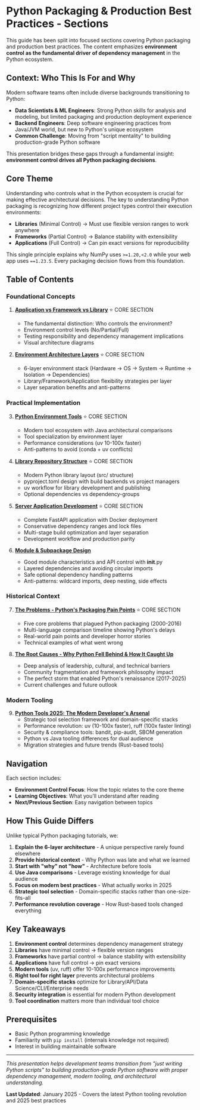 # Python Packaging & Production Best Practices - Sections

This guide has been split into focused sections covering Python packaging and production best practices. The content emphasizes **environment control as the fundamental driver of dependency management** in the Python ecosystem.

## Context: Who This Is For and Why

Modern software teams often include diverse backgrounds transitioning to Python:

- **Data Scientists & ML Engineers**: Strong Python skills for analysis and modeling, but limited packaging and production deployment experience
- **Backend Engineers**: Deep software engineering practices from Java/JVM world, but new to Python's unique ecosystem
- **Common Challenge**: Moving from "script mentality" to building production-grade Python software

This presentation bridges these gaps through a fundamental insight: **environment control drives all Python packaging decisions**.

## Core Theme

Understanding who controls what in the Python ecosystem is crucial for making effective architectural decisions. The key to understanding Python packaging is recognizing how different project types control their execution environments:

- **Libraries** (Minimal Control) → Must use flexible version ranges to work anywhere
- **Frameworks** (Partial Control) → Balance stability with extensibility
- **Applications** (Full Control) → Can pin exact versions for reproducibility

This single principle explains why NumPy uses `>=1.20,<2.0` while your web app uses `==1.23.5`. Every packaging decision flows from this foundation.

## Table of Contents

### Foundational Concepts

1. **[Application vs Framework vs Library](00-application-framework-library.md)** ⭐ CORE SECTION
   - The fundamental distinction: Who controls the environment?
   - Environment control levels (No/Partial/Full)
   - Testing responsibility and dependency management implications
   - Visual architecture diagrams

2. **[Environment Architecture Layers](01-environment-architecture-layers.md)** ⭐ CORE SECTION
   - 6-layer environment stack (Hardware → OS → System → Runtime → Isolation → Dependencies)
   - Library/Framework/Application flexibility strategies per layer
   - Layer separation benefits and anti-patterns

### Practical Implementation

3. **[Python Environment Tools](02-python-environment-tools.md)** ⭐ CORE SECTION
   - Modern tool ecosystem with Java architectural comparisons
   - Tool specialization by environment layer
   - Performance considerations (uv 10-100x faster)
   - Anti-patterns to avoid (conda + uv conflicts)

4. **[Library Repository Structure](03-library-repository-structure.md)** ⭐ CORE SECTION
   - Modern Python library layout (src/ structure)
   - pyproject.toml design with build backends vs project managers
   - uv workflow for library development and publishing
   - Optional dependencies vs dependency-groups

5. **[Server Application Development](04-application-example-docker-uv.md)** ⭐ CORE SECTION
   - Complete FastAPI application with Docker deployment
   - Conservative dependency ranges and lock files
   - Multi-stage build optimization and layer separation
   - Development workflow and production parity

6. **[Module & Subpackage Design](05-module-subpackage-design.md)**
   - Good module characteristics and API control with __init__.py
   - Layered dependencies and avoiding circular imports
   - Safe optional dependency handling patterns
   - Anti-patterns: wildcard imports, deep nesting, side effects

### Historical Context

7. **[The Problems - Python's Packaging Pain Points](06-the-problems-python-packaging-pain-points.md)** ⭐ CORE SECTION
   - Five core problems that plagued Python packaging (2000-2016)
   - Multi-language comparison timeline showing Python's delays
   - Real-world pain points and developer horror stories
   - Technical examples of what went wrong

8. **[The Root Causes - Why Python Fell Behind & How It Caught Up](07-the-root-causes-why-python-fell-behind.md)**
   - Deep analysis of leadership, cultural, and technical barriers
   - Community fragmentation and framework philosophy impact
   - The perfect storm that enabled Python's renaissance (2017-2025)
   - Current challenges and future outlook

### Modern Tooling

9. **[Python Tools 2025: The Modern Developer's Arsenal](08-the-solutions-modern-python-tools.md)**
    - Strategic tool selection framework and domain-specific stacks
    - Performance revolution: uv (10-100x faster), ruff (100x faster linting)
    - Security & compliance tools: bandit, pip-audit, SBOM generation
    - Python vs Java tooling differences for dual audience
    - Migration strategies and future trends (Rust-based tools)

## Navigation

Each section includes:
- **Environment Control Focus**: How the topic relates to the core theme
- **Learning Objectives**: What you'll understand after reading
- **Next/Previous Section**: Easy navigation between topics

## How This Guide Differs

Unlike typical Python packaging tutorials, we:

1. **Explain the 6-layer architecture** - A unique perspective rarely found elsewhere
2. **Provide historical context** - Why Python was late and what we learned
3. **Start with "why" not "how"** - Architecture before tools
4. **Use Java comparisons** - Leverage existing knowledge for dual audience
5. **Focus on modern best practices** - What actually works in 2025
6. **Strategic tool selection** - Domain-specific stacks rather than one-size-fits-all
7. **Performance revolution coverage** - How Rust-based tools changed everything

## Key Takeaways

1. **Environment control** determines dependency management strategy
2. **Libraries** have minimal control → flexible version ranges
3. **Frameworks** have partial control → balance stability with extensibility
4. **Applications** have full control → pin exact versions
5. **Modern tools** (uv, ruff) offer 10-100x performance improvements
6. **Right tool for right layer** prevents architectural problems
7. **Domain-specific stacks** optimize for Library/API/Data Science/CLI/Enterprise needs
8. **Security integration** is essential for modern Python development
9. **Tool coordination** matters more than individual tool choice

## Prerequisites

- Basic Python programming knowledge
- Familiarity with `pip install` (internals knowledge not required)
- Interest in building maintainable software

---

*This presentation helps development teams transition from "just writing Python scripts" to building production-grade Python software with proper dependency management, modern tooling, and architectural understanding.*

**Last Updated**: January 2025 - Covers the latest Python tooling revolution and 2025 best practices